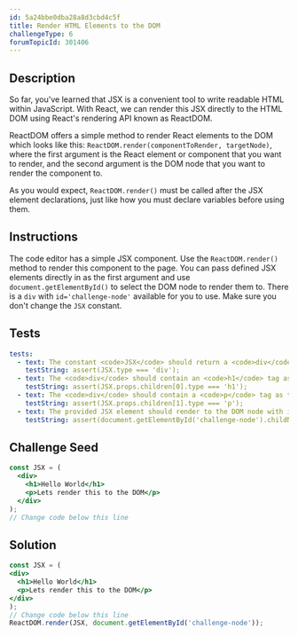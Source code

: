 ```yaml
---
id: 5a24bbe0dba28a8d3cbd4c5f
title: Render HTML Elements to the DOM
challengeType: 6
forumTopicId: 301406
---
```


## Description

<section id='description'>

So far, you've learned that JSX is a convenient tool to write readable HTML within JavaScript. With React, we can render this JSX directly to the HTML DOM using React's rendering API known as ReactDOM.

ReactDOM offers a simple method to render React elements to the DOM which looks like this: `ReactDOM.render(componentToRender, targetNode)`, where the first argument is the React element or component that you want to render, and the second argument is the DOM node that you want to render the component to.

As you would expect, `ReactDOM.render()` must be called after the JSX element declarations, just like how you must declare variables before using them.

</section>

## Instructions

<section id='instructions'>

The code editor has a simple JSX component. Use the `ReactDOM.render()` method to render this component to the page. You can pass defined JSX elements directly in as the first argument and use `document.getElementById()` to select the DOM node to render them to. There is a `div` with `id='challenge-node'` available for you to use. Make sure you don't change the `JSX` constant.

</section>

## Tests

<section id='tests'>

```yml
tests:
  - text: The constant <code>JSX</code> should return a <code>div</code> element.
    testString: assert(JSX.type === 'div');
  - text: The <code>div</code> should contain an <code>h1</code> tag as the first element.
    testString: assert(JSX.props.children[0].type === 'h1');
  - text: The <code>div</code> should contain a <code>p</code> tag as the second element.
    testString: assert(JSX.props.children[1].type === 'p');
  - text: The provided JSX element should render to the DOM node with id <code>challenge-node</code>.
    testString: assert(document.getElementById('challenge-node').childNodes[0].innerHTML === '<h1>Hello World</h1><p>Lets render this to the DOM</p>');

```

</section>

## Challenge Seed

<section id='challengeSeed'>

<div id='jsx-seed'>

```jsx
const JSX = (
  <div>
    <h1>Hello World</h1>
    <p>Lets render this to the DOM</p>
  </div>
);
// Change code below this line

```

</div>

</section>

## Solution

<section id='solution'>

```jsx
const JSX = (
<div>
  <h1>Hello World</h1>
  <p>Lets render this to the DOM</p>
</div>
);
// Change code below this line
ReactDOM.render(JSX, document.getElementById('challenge-node'));
```

</section>
